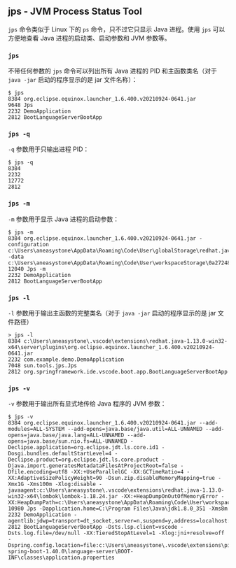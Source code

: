 ## jps - JVM Process Status Tool

`jps` 命令类似于 Linux 下的 `ps` 命令，只不过它只显示 Java 进程。使用 `jps` 可以方便地查看 Java 进程的启动类、启动参数和 JVM 参数等。

### `jps`

不带任何参数的 `jps` 命令可以列出所有 Java 进程的 PID 和主函数类名（对于 `java -jar` 启动的程序显示的是 jar 文件名称）：

```
$ jps
8384 org.eclipse.equinox.launcher_1.6.400.v20210924-0641.jar
9648 Jps
2232 DemoApplication
2812 BootLanguageServerBootApp
```

### `jps -q`

`-q` 参数用于只输出进程 PID：

```
$ jps -q
8384
2232
12772
2812
```

### `jps -m`

`-m` 参数用于显示 Java 进程的启动参数：

```
$ jps -m
8384 org.eclipse.equinox.launcher_1.6.400.v20210924-0641.jar -configuration c:\Users\aneasystone\AppData\Roaming\Code\User\globalStorage\redhat.java\1.13.0\config_win -data c:\Users\aneasystone\AppData\Roaming\Code\User\workspaceStorage\0a27248ad31d34f0a29508e47798626c\redhat.java\jdt_ws
12040 Jps -m
2232 DemoApplication
2812 BootLanguageServerBootApp
```

### `jps -l`

`-l` 参数用于输出主函数的完整类名（对于 `java -jar` 启动的程序显示的是 jar 文件路径）

```
> jps -l
8384 c:\Users\aneasystone\.vscode\extensions\redhat.java-1.13.0-win32-x64\server\plugins\org.eclipse.equinox.launcher_1.6.400.v20210924-0641.jar
2232 com.example.demo.DemoApplication
7048 sun.tools.jps.Jps
2812 org.springframework.ide.vscode.boot.app.BootLanguageServerBootApp
```

### `jps -v`

`-v` 参数用于输出所有显式地传给 Java 程序的 JVM 参数：

```
$ jps -v
8384 org.eclipse.equinox.launcher_1.6.400.v20210924-0641.jar --add-modules=ALL-SYSTEM --add-opens=java.base/java.util=ALL-UNNAMED --add-opens=java.base/java.lang=ALL-UNNAMED --add-opens=java.base/sun.nio.fs=ALL-UNNAMED -Declipse.application=org.eclipse.jdt.ls.core.id1 -Dosgi.bundles.defaultStartLevel=4 -Declipse.product=org.eclipse.jdt.ls.core.product -Djava.import.generatesMetadataFilesAtProjectRoot=false -Dfile.encoding=utf8 -XX:+UseParallelGC -XX:GCTimeRatio=4 -XX:AdaptiveSizePolicyWeight=90 -Dsun.zip.disableMemoryMapping=true -Xmx1G -Xms100m -Xlog:disable -javaagent:c:\Users\aneasystone\.vscode\extensions\redhat.java-1.13.0-win32-x64\lombok\lombok-1.18.24.jar -XX:+HeapDumpOnOutOfMemoryError -XX:HeapDumpPath=c:\Users\aneasystone\AppData\Roaming\Code\User\workspaceStorage\0a27248ad31d34f0a29508e47798626c\redhat.java
10980 Jps -Dapplication.home=C:\Program Files\Java\jdk1.8.0_351 -Xms8m
2232 DemoApplication -agentlib:jdwp=transport=dt_socket,server=n,suspend=y,address=localhost:53871
2812 BootLanguageServerBootApp -Dsts.lsp.client=vscode -Dsts.log.file=/dev/null -XX:TieredStopAtLevel=1 -Xlog:jni+resolve=off -Dspring.config.location=file:c:\Users\aneasystone\.vscode\extensions\pivotal.vscode-spring-boot-1.40.0\language-server\BOOT-INF\classes\application.properties
```
